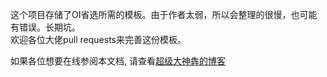 ​    这个项目存储了OI省选所需的模板。由于作者太弱，所以会整理的很慢，也可能有错误。长期坑。
​          
​    欢迎各位大佬pull requests来完善这份模板。



如果各位想要在线参阅本文档, 请查看[超级大神犇的博客](http://worldframe.top/2017/03/16/%E8%BD%AC-%E8%A1%A5-%E9%82%A3%E4%BA%9B%E6%A8%A1%E6%9D%BF/)